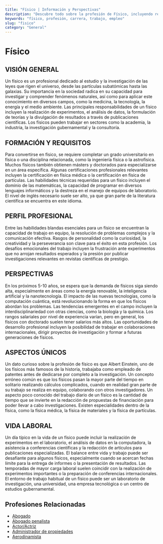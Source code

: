 ```yaml
---
title: "Físico | Información y Perspectivas"
description: "Descubre todo sobre la profesión de Físico, incluyendo responsabilidades, requisitos y oportunidades."
keywords: "físico, profesión, carrera, trabajo, empleo"
slug: "fisico"
category: "General"
---
```


# Físico

## VISIÓN GENERAL

Un físico es un profesional dedicado al estudio y la investigación de las leyes que rigen el universo, desde las partículas subatómicas hasta las galaxias. Su importancia en la sociedad radica en su capacidad para investigar y comprender fenómenos naturales, así como para aplicar este conocimiento en diversos campos, como la medicina, la tecnología, la energía y el medio ambiente. Las principales responsabilidades de un físico incluyen la realización de experimentos, el análisis de datos, la formulación de teorías y la divulgación de resultados a través de publicaciones científicas. Los físicos pueden trabajar en sectores como la academia, la industria, la investigación gubernamental y la consultoría.

## FORMACIÓN Y REQUISITOS

Para convertirse en físico, se requiere completar un grado universitario en física o una disciplina relacionada, como la ingeniería física o la astrofísica. Muchos físicos también obtienen másters y doctorados para especializarse en un área específica. Algunas certificaciones profesionales relevantes incluyen la certificación en física médica o la certificación en física de partículas. Las habilidades técnicas requeridas para un físico incluyen el dominio de las matemáticas, la capacidad de programar en diversos lenguajes informáticos y la destreza en el manejo de equipos de laboratorio. El nivel de inglés necesario suele ser alto, ya que gran parte de la literatura científica se encuentra en este idioma.

## PERFIL PROFESIONAL

Entre las habilidades blandas esenciales para un físico se encuentran la capacidad de trabajo en equipo, la resolución de problemas complejos y la comunicación efectiva. Rasgos de personalidad como la curiosidad, la creatividad y la perseverancia son clave para el éxito en esta profesión. Los desafíos emocionales del trabajo incluyen la frustración ante experimentos que no arrojan resultados esperados y la presión por publicar investigaciones relevantes en revistas científicas de prestigio.

## PERSPECTIVAS

En los próximos 5-10 años, se espera que la demanda de físicos siga siendo alta, especialmente en áreas como la energía renovable, la inteligencia artificial y la nanotecnología. El impacto de las nuevas tecnologías, como la computación cuántica, está revolucionando la forma en que los físicos abordan los problemas. Las tendencias emergentes en el campo incluyen la interdisciplinariedad con otras ciencias, como la biología y la química. Los rangos salariales por nivel de experiencia varían, pero en general, los físicos con doctorado suelen tener salarios más altos. Las oportunidades de desarrollo profesional incluyen la posibilidad de trabajar en colaboraciones internacionales, dirigir proyectos de investigación y formar a futuras generaciones de físicos.

## ASPECTOS ÚNICOS

Un dato curioso sobre la profesión de físico es que Albert Einstein, uno de los físicos más famosos de la historia, trabajaba como empleado de patentes antes de dedicarse por completo a la investigación. Un concepto erróneo común es que los físicos pasan la mayor parte del tiempo en solitario realizando cálculos complicados, cuando en realidad gran parte de su trabajo se realiza en equipo, colaborando con otros investigadores. Un aspecto poco conocido del trabajo diario de un físico es la cantidad de tiempo que se invierte en la redacción de propuestas de financiación para poder llevar a cabo investigaciones. Existen especialidades dentro de la física, como la física médica, la física de materiales y la física de partículas.

## VIDA LABORAL

Un día típico en la vida de un físico puede incluir la realización de experimentos en el laboratorio, el análisis de datos en la computadora, la asistencia a conferencias científicas y la redacción de artículos para publicaciones especializadas. El balance entre vida y trabajo puede ser desafiante para algunos físicos, especialmente cuando se acercan fechas límite para la entrega de informes o la presentación de resultados. Las temporadas de mayor carga laboral suelen coincidir con la realización de experimentos importantes o la preparación de conferencias internacionales. El entorno de trabajo habitual de un físico puede ser un laboratorio de investigación, una universidad, una empresa tecnológica o un centro de estudios gubernamental.
## Profesiones Relacionadas

- [Abogado](/profesiones/abogado/)
- [Abogado penalista](/profesiones/abogado-penalista/)
- [Actor/Actriz](/profesiones/actor-actriz/)
- [Administrador de propiedades](/profesiones/administrador-de-propiedades/)
- [Aerodinamista](/profesiones/aerodinamista/)

